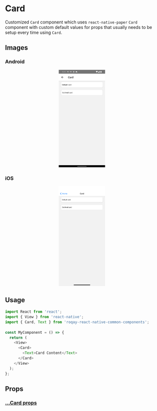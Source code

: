 # Card

Customized `Card` component which uses `react-native-paper` `Card` component with custom default values for props that usually needs to be setup every time using `Card`.

## Images

### Android

<p align="middle">
  <img src="/assets/images/card/android/card.png" width="30%" alt="Android Checkbox">
</p>

### iOS

<p align="middle">
  <img src="/assets/images/card/ios/card.png" width="30%" alt="iOS Checkbox">
</p>

## Usage

```js
import React from 'react';
import { View } from 'react-native';
import { Card, Text } from 'roqay-react-native-common-components';

const MyComponent = () => {
  return (
    <View>
      <Card>
        <Text>Card Content</Text>
      </Card>
    </View>
  );
};
```

## Props

### [...Card props](https://callstack.github.io/react-native-paper/card.html)
